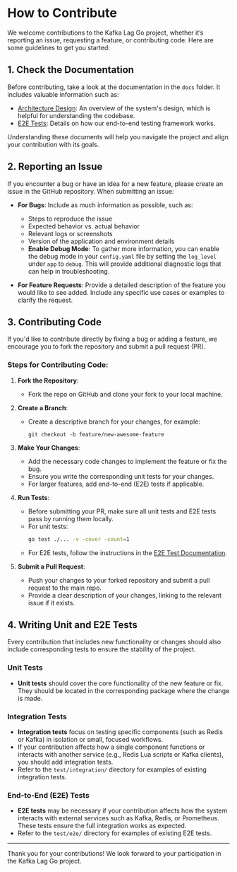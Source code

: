 # How to Contribute

We welcome contributions to the Kafka Lag Go project, whether it’s reporting an issue, requesting a feature, or contributing code. Here are some guidelines to get you started:

## 1. Check the Documentation

Before contributing, take a look at the documentation in the `docs` folder. It includes valuable information such as:

- [Architecture Design](docs/Architecture.md): An overview of the system's design, which is helpful for understanding the codebase.
- [E2E Tests](docs/e2e-tests.md): Details on how our end-to-end testing framework works.

Understanding these documents will help you navigate the project and align your contribution with its goals.

## 2. Reporting an Issue

If you encounter a bug or have an idea for a new feature, please create an issue in the GitHub repository. When submitting an issue:

- **For Bugs**: Include as much information as possible, such as:
  - Steps to reproduce the issue
  - Expected behavior vs. actual behavior
  - Relevant logs or screenshots
  - Version of the application and environment details
  - **Enable Debug Mode**: To gather more information, you can enable the debug mode in your `config.yaml` file by setting the `log_level` under `app` to `debug`. This will provide additional diagnostic logs that can help in troubleshooting.

  
- **For Feature Requests**: Provide a detailed description of the feature you would like to see added. Include any specific use cases or examples to clarify the request.

## 3. Contributing Code

If you'd like to contribute directly by fixing a bug or adding a feature, we encourage you to fork the repository and submit a pull request (PR).

### Steps for Contributing Code:

1. **Fork the Repository**: 
   - Fork the repo on GitHub and clone your fork to your local machine.

2. **Create a Branch**: 
   - Create a descriptive branch for your changes, for example:
     ```
     git checkout -b feature/new-awesome-feature
     ```

3. **Make Your Changes**: 
   - Add the necessary code changes to implement the feature or fix the bug.
   - Ensure you write the corresponding unit tests for your changes.
   - For larger features, add end-to-end (E2E) tests if applicable.

4. **Run Tests**: 
   - Before submitting your PR, make sure all unit tests and E2E tests pass by running them locally.
   - For unit tests:
     ```bash
     go test ./... -v -cover -count=1
     ```
   - For E2E tests, follow the instructions in the [E2E Test Documentation](docs/e2e-tests.md).

5. **Submit a Pull Request**: 
   - Push your changes to your forked repository and submit a pull request to the main repo.
   - Provide a clear description of your changes, linking to the relevant issue if it exists.

## 4. Writing Unit and E2E Tests

Every contribution that includes new functionality or changes should also include corresponding tests to ensure the stability of the project.

### Unit Tests
- **Unit tests** should cover the core functionality of the new feature or fix. They should be located in the corresponding package where the change is made.

### Integration Tests
- **Integration tests** focus on testing specific components (such as Redis or Kafka) in isolation or small, focused workflows.
- If your contribution affects how a single component functions or interacts with another service (e.g., Redis Lua scripts or Kafka clients), you should add integration tests.
- Refer to the `test/integration/` directory for examples of existing integration tests.

### End-to-End (E2E) Tests
- **E2E tests** may be necessary if your contribution affects how the system interacts with external services such as Kafka, Redis, or Prometheus. These tests ensure the full integration works as expected.
- Refer to the `test/e2e/` directory for examples of existing E2E tests.

---

Thank you for your contributions! We look forward to your participation in the Kafka Lag Go project.